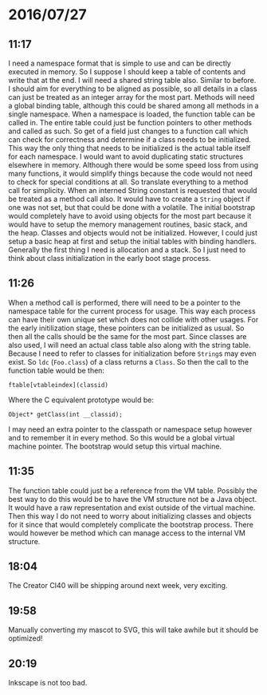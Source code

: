 # 2016/07/27

## 11:17

I need a namespace format that is simple to use and can be directly executed
in memory. So I suppose I should keep a table of contents and write that at
the end. I will need a shared string table also. Similar to before. I should
aim for everything to be aligned as possible, so all details in a class can
just be treated as an integer array for the most part. Methods will need a
global binding table, although this could be shared among all methods in a
single namespace. When a namespace is loaded, the function table can be called
in. The entire table could just be function pointers to other methods and
called as such. So get of a field just changes to a function call which can
check for correctness and determine if a class needs to be initialized. This
way the only thing that needs to be initialized is the actual table itself for
each namespace. I would want to avoid duplicating static structures elsewhere
in memory. Although there would be some speed loss from using many functions,
it would simplify things because the code would not need to check for special
conditions at all. So translate everything to a method call for simplicity.
When an interned String constant is requested that would be treated as a method
call also. It would have to create a `String` object if one was not set, but
that could be done with a volatile. The initial bootstrap would completely
have to avoid using objects for the most part because it would have to setup
the memory management routines, basic stack, and the heap. Classes and objects
would not be initialized. However, I could just setup a basic heap at first and
setup the initial tables with binding handlers. Generally the first thing I
need is allocation and a stack. So I just need to think about class
initialization in the early boot stage process.

## 11:26

When a method call is performed, there will need to be a pointer to the
namespace table for the current process for usage. This way each process can
have their own unique set which does not collide with other usages. For the
early initilization stage, these pointers can be initialized as usual. So
then all the calls should be the same for the most part. Since classes are
also used, I will need an actual class table also along with the string table.
Because I need to refer to classes for initialization before `String`s may
even exist. So `ldc` (`Foo.class`) of a class returns a `Class`. So then the
call to the function table would be then:

	ftable[vtableindex](classid)

Where the C equivalent prototype would be:

	Object* getClass(int __classid);

I may need an extra pointer to the classpath or namespace setup however and to
remember it in every method. So this would be a global virtual machine pointer.
The bootstrap would setup this virtual machine.

## 11:35

The function table could just be a reference from the VM table. Possibly the
best way to do this would be to have the VM structure not be a Java object. It
would have a raw representation and exist outside of the virtual machine. Then
this way I do not need to worry about initializing classes and objects for it
since that would completely complicate the bootstrap process. There would
however be method which can manage access to the internal VM structure.

## 18:04

The Creator CI40 will be shipping around next week, very exciting.

## 19:58

Manually converting my mascot to SVG, this will take awhile but it should be
optimized!

## 20:19

Inkscape is not too bad.

